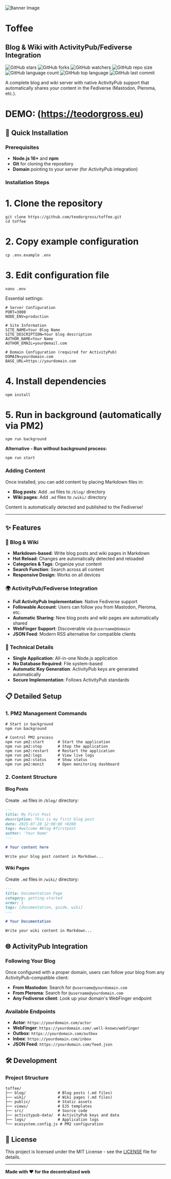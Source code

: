![Banner Image](/public/assets/img/Image.png)

# Toffee
## Blog & Wiki with ActivityPub/Fediverse Integration

![GitHub stars](https://img.shields.io/github/stars/teodorgross/toffee?style=social)
![GitHub forks](https://img.shields.io/github/forks/teodorgross/toffee?style=social)
![GitHub watchers](https://img.shields.io/github/watchers/teodorgross/toffee?style=social)
![GitHub repo size](https://img.shields.io/github/repo-size/teodorgross/toffee)
![GitHub language count](https://img.shields.io/github/languages/count/teodorgross/toffee)
![GitHub top language](https://img.shields.io/github/languages/top/teodorgross/toffee)
![GitHub last commit](https://img.shields.io/github/last-commit/teodorgross/toffee?color=red)


A complete blog and wiki server with native ActivityPub support that automatically shares your content in the Fediverse (Mastodon, Pleroma, etc.).

# DEMO: (https://teodorgross.eu)

## 🚀 Quick Installation

### Prerequisites
- **Node.js 16+** and **npm**
- **Git** for cloning the repository
- **Domain** pointing to your server (for ActivityPub integration)

### Installation Steps

# 1. Clone the repository
```
git clone https://github.com/teodorgross/toffee.git
cd toffee
```
# 2. Copy example configuration
```
cp .env.example .env
```
# 3. Edit configuration file
```
nano .env
```
Essential settings:
```
# Server Configuration
PORT=3000
NODE_ENV=production

# Site Information
SITE_NAME=Your Blog Name
SITE_DESCRIPTION=Your blog description
AUTHOR_NAME=Your Name
AUTHOR_EMAIL=your@email.com

# Domain Configuration (required for ActivityPub)
DOMAIN=yourdomain.com
BASE_URL=https://yourdomain.com
```
# 4. Install dependencies
```
npm install
```
# 5. Run in background (automatically via PM2)

```
npm run background
```

**Alternative - Run without background process:**

```
npm run start
```

### Adding Content

Once installed, you can add content by placing Markdown files in:

- **Blog posts**: Add `.md` files to `/blog/` directory
- **Wiki pages**: Add `.md` files to `/wiki/` directory

Content is automatically detected and published to the Fediverse!

---

## ✨ Features

### 📝 Blog & Wiki
- **Markdown-based**: Write blog posts and wiki pages in Markdown
- **Hot Reload**: Changes are automatically detected and reloaded
- **Categories & Tags**: Organize your content
- **Search Function**: Search across all content
- **Responsive Design**: Works on all devices

### 🌍 ActivityPub/Fediverse Integration
- **Full ActivityPub Implementation**: Native Fediverse support
- **Followable Account**: Users can follow you from Mastodon, Pleroma, etc.
- **Automatic Sharing**: New blog posts and wiki pages are automatically shared
- **WebFinger Support**: Discoverable via `@username@domain`
- **JSON Feed**: Modern RSS alternative for compatible clients

### 🔧 Technical Details
- **Single Application**: All-in-one Node.js application
- **No Database Required**: File system-based
- **Automatic Key Generation**: ActivityPub keys are generated automatically
- **Secure Implementation**: Follows ActivityPub standards

## 📋 Detailed Setup

### 1. PM2 Management Commands

```
# Start in background
npm run background

# Control PM2 process
npm run pm2:start      # Start the application
npm run pm2:stop       # Stop the application
npm run pm2:restart    # Restart the application
npm run pm2:logs       # View live logs
npm run pm2:status     # Show status
npm run pm2:monit      # Open monitoring dashboard
```

### 2. Content Structure

#### Blog Posts
Create `.md` files in `/blog/` directory:

```markdown
---
title: My First Post
description: This is my first blog post
date: 2025-07-28 12:00:00 +0200
tags: #welcome #blog #firstpost
author: 'Your Name'
---

# Your content here

Write your blog post content in Markdown...
```

#### Wiki Pages
Create `.md` files in `/wiki/` directory:

```markdown
---
title: Documentation Page
category: getting-started
order: 1
tags: [documentation, guide, wiki]
---

# Your Documentation

Write your wiki content in Markdown...
```
## 🌐 ActivityPub Integration

### Following Your Blog

Once configured with a proper domain, users can follow your blog from any ActivityPub-compatible client:

- **From Mastodon**: Search for `@username@yourdomain.com`
- **From Pleroma**: Search for `@username@yourdomain.com`
- **Any Fediverse client**: Look up your domain's WebFinger endpoint

### Available Endpoints

- **Actor**: `https://yourdomain.com/actor`
- **WebFinger**: `https://yourdomain.com/.well-known/webfinger`
- **Outbox**: `https://yourdomain.com/outbox`
- **Inbox**: `https://yourdomain.com/inbox`
- **JSON Feed**: `https://yourdomain.com/feed.json`

## 🛠️ Development


### Project Structure

```
toffee/
├── blog/              # Blog posts (.md files)
├── wiki/              # Wiki pages (.md files)
├── public/            # Static assets
├── views/             # EJS templates
├── src/               # Source code
├── activitypub-data/  # ActivityPub keys and data
├── logs/              # Application logs
└── ecosystem.config.js # PM2 configuration
```


## 📄 License

This project is licensed under the MIT License - see the [LICENSE](LICENSE) file for details.


---

**Made with ❤️ for the decentralized web**
